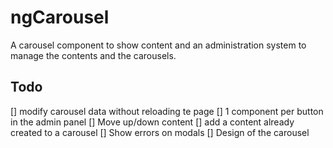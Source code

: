 # ngCarousel #

A carousel component to show content and an administration system to manage the
contents and the carousels.

## Todo ##

[] modify carousel data without reloading te page
[] 1 component per button in the admin panel
[] Move up/down content
[] add a content already created to a carousel
[] Show errors on modals
[] Design of the carousel
